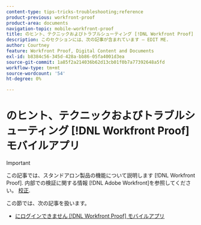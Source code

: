 ```yaml
---
content-type: tips-tricks-troubleshooting;reference
product-previous: workfront-proof
product-area: documents
navigation-topic: mobile-workfront-proof
title: のヒント、テクニックおよびトラブルシューティング [!DNL Workfront Proof] モバイルアプリ
description: このセクションには、次の記事が含まれています — EDIT ME.
author: Courtney
feature: Workfront Proof, Digital Content and Documents
exl-id: b8384c56-345d-428a-bb86-05fa4001d3ea
source-git-commit: 1a85f2a214036b62d13cb01f0b7a77392648a5fd
workflow-type: tm+mt
source-wordcount: '54'
ht-degree: 0%

---
```


# のヒント、テクニックおよびトラブルシューティング [!DNL Workfront Proof] モバイルアプリ

>[!IMPORTANT]
>
>この記事では、スタンドアロン製品の機能について説明します [!DNL Workfront Proof]. 内部での検証に関する情報 [!DNL Adobe Workfront]を参照してください。 [校正](../../../review-and-approve-work/proofing/proofing.md).

この節では、次の記事を扱います。

* [にログインできません [!DNL Workfront Proof] モバイルアプリ](../../../workfront-proof/wp-mobile/tips-tricks-and-troubleshooting/unable-to-log-in.md)

